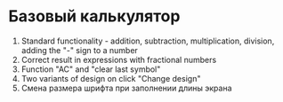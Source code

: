 <h1>Базовый калькулятор</h1>
<ol>
<li>Standard functionality - addition, subtraction, multiplication, division, adding the "-" sign to a number</li>
<li>Correct result in expressions with fractional numbers</li>
<li>Function "AC" and "clear last symbol"</li>
<li>Two variants of design on click "Change design"</li>
<li>Смена размера шрифта при заполнении длины экрана</li>
</ol>
